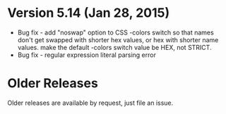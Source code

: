 Version 5.14 (Jan 28, 2015)
===========================
* Bug fix - add "noswap" option to CSS -colors switch so that names don't get swapped with shorter hex values, or hex with shorter name values. make the default -colors switch value be HEX, not STRICT.
* Bug fix - regular expression literal parsing error

Older Releases
==============
Older releases are available by request, just file an issue.
